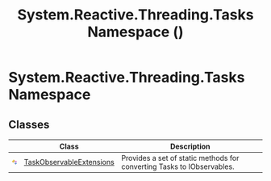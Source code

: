 ﻿---
title: System.Reactive.Threading.Tasks Namespace ()
TOCTitle: System.Reactive.Threading.Tasks
ms:assetid: N:System.Reactive.Threading.Tasks
ms:mtpsurl: https://msdn.microsoft.com/en-us/library/system.reactive.threading.tasks(v=VS.103)
ms:contentKeyID: 36069026
ms.date: 06/28/2011
mtps_version: v=VS.103
f1_keywords:
- System.Reactive.Threading.Tasks
dev_langs:
- CSharp
- JScript
- VB
- FSharp
---

# System.Reactive.Threading.Tasks Namespace

## Classes

<table>
<thead>
<tr class="header">
<th> </th>
<th>Class</th>
<th>Description</th>
</tr>
</thead>
<tbody>
<tr class="odd">
<td><img src="images\Hh212009.pubclass(en-us,VS.103).gif" title="Public class" alt="Public class" /></td>
<td><a href="hh229375(v=vs.103).md">TaskObservableExtensions</a></td>
<td>Provides a set of static methods for converting Tasks to IObservables.</td>
</tr>
</tbody>
</table>

